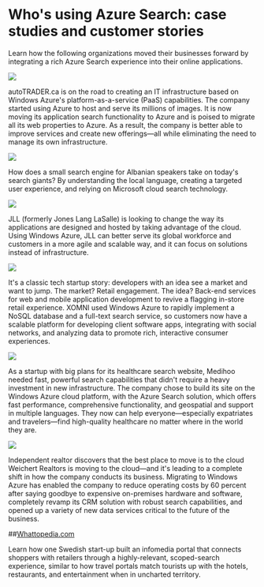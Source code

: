 <properties
	pageTitle="Who's using Azure Search: case studies and customer stories | Windows Azure | Hosted cloud search service"
	description="Case studies and customer stories about Azure Search, a hosted cloud search service on Windows Azure."
	services="search"
	documentationCenter=""
	authors="HeidiSteen"
	manager="mblythe"
	editor=""
    tags="azure-portal"/>

<tags
	ms.service="search"
	ms.date="11/04/2015"
	wacn.date=""/>

# Who's using Azure Search: case studies and customer stories

Learn how the following organizations moved their businesses forward by integrating a rich Azure Search experience into their online applications.

[![][1]](https://customers.microsoft.com/Pages/CustomerStory.aspx?recid=18596)

autoTRADER.ca is on the road to creating an IT infrastructure based on Windows Azure's platform-as-a-service (PaaS) capabilities. The company started using Azure to host and serve its millions of images. It is now moving its application search functionality to Azure and is poised to migrate all its web properties to Azure. As a result, the company is better able to improve services and create new offerings—all while eliminating the need to manage its own infrastructure.


[![][2]](https://customers.microsoft.com/Pages/CustomerStory.aspx?recid=18633)

How does a small search engine for Albanian speakers take on today's search giants? By understanding the local language, creating a targeted user experience, and relying on Microsoft cloud search technology.


[![][3]](https://customers.microsoft.com/Pages/CustomerStory.aspx?recid=18662)

JLL (formerly Jones Lang LaSalle) is looking to change the way its applications are designed and hosted by taking advantage of the cloud. Using Windows Azure, JLL can better serve its global workforce and customers in a more agile and scalable way, and it can focus on solutions instead of infrastructure.

[![][6]](https://customers.microsoft.com/Pages/CustomerStory.aspx?recid=18667)

It's a classic tech startup story: developers with an idea see a market and want to jump. The market? Retail engagement. The idea? Back-end services for web and mobile application development to revive a flagging in-store retail experience. XOMNI used Windows Azure to rapidly implement a NoSQL database and a full-text search service, so customers now have a scalable platform for developing client software apps, integrating with social networks, and analyzing data to promote rich, interactive consumer experiences.


[![][4]](https://customers.microsoft.com/Pages/CustomerStory.aspx?recid=19540)

As a startup with big plans for its healthcare search website, Medihoo needed fast, powerful search capabilities that didn't require a heavy investment in new infrastructure. The company chose to build its site on the Windows Azure cloud platform, with the Azure Search solution, which offers fast performance, comprehensive functionality, and geospatial and support in multiple languages. They now can help everyone—especially expatriates and travelers—find high-quality healthcare no matter where in the world they are.


[![][5]](https://customers.microsoft.com/Pages/CustomerStory.aspx?recid=21252)

Independent realtor discovers that the best place to move is to the cloud
Weichert Realtors is moving to the cloud—and it's leading to a complete shift in how the company conducts its business. Migrating to Windows Azure has enabled the company to reduce operating costs by 60 percent after saying goodbye to expensive on-premises hardware and software, completely revamp its CRM solution with robust search capabilities, and opened up a variety of new data services critical to the future of the business.

##[Whattopedia.com](/documentation/articles/search-dev-case-study-whattopedia)

Learn how one Swedish start-up built an infomedia portal that connects shoppers with retailers through a highly-relevant, scoped-search experience, similar to how travel portals match tourists up with the hotels, restaurants, and entertainment when in uncharted territory.

<!--Image References-->
[1]: ./media/search-case-studies/autotrader_m.png
[2]: ./media/search-case-studies/gjirafa_m.png
[3]: ./media/search-case-studies/JLL_m.png
[4]: ./media/search-case-studies/medihoo_m.png
[5]: ./media/search-case-studies/weichert_m.png
[6]: ./media/search-case-studies/xomni_m.png